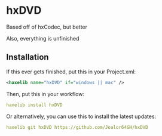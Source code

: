 # hxDVD
Based off of hxCodec, but better

Also, everything is unfinished

## Installation
If this ever gets finished, put this in your Project.xml:

```xml
<haxelib name="hxDVD" if="windows || mac" />
```

Then, put this in your workflow:

```yml
haxelib install hxDVD
```

Or alternatively, you can use this to install the latest updates:
```yml
haxelib git hxDVD https://github.com/Joalor64GH/hxDVD
```
